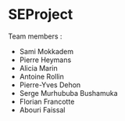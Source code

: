 # SEProject

Team members :

- Sami Mokkadem
- Pierre Heymans
- Alicia Marin
- Antoine Rollin
- Pierre-Yves Dehon
- Serge Murhububa Bushamuka
- Florian Francotte
- Abouri Faissal

